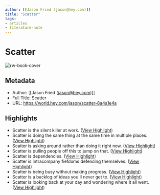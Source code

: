 ```yaml
---
author: [[Jason Fried (jason@hey.com)]]
title: "Scatter"
tags: 
- articles
- literature-note
---
```

# Scatter

![rw-book-cover](https://world.hey.com/jason/avatar-20200630203149000000-2745081)

## Metadata
- Author: [[Jason Fried (jason@hey.com)]]
- Full Title: Scatter
- URL: https://world.hey.com/jason/scatter-8a4a1e4a

## Highlights
- Scatter is the silent killer at work. ([View Highlight](https://read.readwise.io/read/01h8j43njjn0kjhttzr2yvcmx5))
- Scatter is doing the same thing at the same time in multiple places. ([View Highlight](https://read.readwise.io/read/01h8j43ssanp69vw7fz1wnb4d4))
- Scatter is asking around rather than doing it right now. ([View Highlight](https://read.readwise.io/read/01h8j43x9jb3zgyqrk499s2ssd))
- Scatter is pulling people off this to jump on that. ([View Highlight](https://read.readwise.io/read/01h8j43yxt55fnq9fm93mwfsgz))
- Scatter is dependencies. ([View Highlight](https://read.readwise.io/read/01h8j443n0qs6h56frtnn780ja))
- Scatter is intracompany fiefdoms defending themselves. ([View Highlight](https://read.readwise.io/read/01h8j44az7t79m1dw82f2ehc4w))
- Scatter is being busy without making progress. ([View Highlight](https://read.readwise.io/read/01h8j44h437aq2ja5ydjnvvhfg))
- Scatter is a backlog of ideas you'll never get to. ([View Highlight](https://read.readwise.io/read/01h8j44m6swtrpq5xzpjbjad9e))
- Scatter is looking back at your day and wondering where it all went. ([View Highlight](https://read.readwise.io/read/01h8j4516tng90w4kfja4prdcj))
